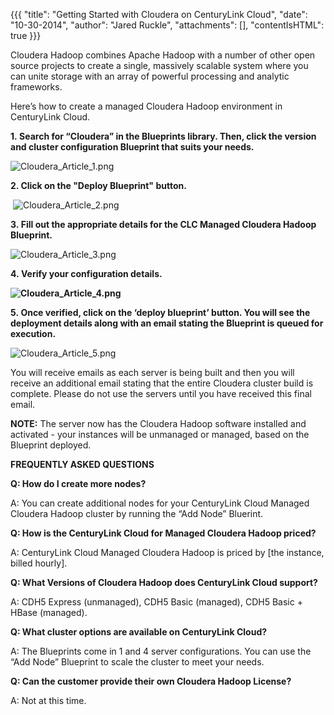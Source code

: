 {{{
  "title": "Getting Started with Cloudera on CenturyLink Cloud",
  "date": "10-30-2014",
  "author": "Jared Ruckle",
  "attachments": [],
  "contentIsHTML": true
}}}

<p>Cloudera Hadoop combines Apache Hadoop with a number of other open source projects to create a single, massively scalable system where you can unite storage with an array of powerful processing and analytic frameworks.</p>
<p>Here’s how to create a managed Cloudera Hadoop environment in CenturyLink Cloud.</p>
<p><strong>1.&nbsp;Search for “Cloudera” in the Blueprints library. Then, click the version and cluster configuration Blueprint that suits your needs.</strong>
</p>
<p><img src="https://t3n.zendesk.com/attachments/token/RWzHCc732wFk8dPiiGo1bnnsY/?name=Cloudera_Article_1.png" alt="Cloudera_Article_1.png" />
</p>
<p><strong>2. Click on the "Deploy Blueprint" button.</strong>
</p>
<p>&nbsp;<img src="https://t3n.zendesk.com/attachments/token/esjEXVwmqWjI7DHGSNtrAdGW1/?name=Cloudera_Article_2.png" alt="Cloudera_Article_2.png" />&nbsp;</p>
<p><strong>3.&nbsp;Fill out the appropriate details for the CLC Managed Cloudera Hadoop Blueprint.</strong>
</p>
<p><img src="https://t3n.zendesk.com/attachments/token/Ob13N2J0Z800Hwp6MuXp0fDWt/?name=Cloudera_Article_3.png" alt="Cloudera_Article_3.png" />
</p>
<p><strong>4.&nbsp;Verify your configuration details.</strong>
</p>
<p><strong><img src="https://t3n.zendesk.com/attachments/token/XUmS3ihF9j9ZzuUag1it3iJCT/?name=Cloudera_Article_4.png" alt="Cloudera_Article_4.png" /></strong>
</p>
<p><strong>5.&nbsp;Once verified, click on the ‘deploy blueprint’ button. You will see the deployment details along with an email stating the Blueprint is queued for execution.</strong>
</p>
<p><img src="https://t3n.zendesk.com/attachments/token/65hVJPzEIf7LYj6d8HFt4HygP/?name=Cloudera_Article_5.png" alt="Cloudera_Article_5.png" />&nbsp;</p>
<p>You will receive emails as each server is being built and then you will receive an additional email stating that the entire Cloudera cluster build is complete. Please do not use the servers until you have received this final email.</p>
<p><strong>NOTE:</strong>&nbsp;The server now has the Cloudera Hadoop software installed and activated - your instances will be unmanaged or managed, based on the Blueprint deployed.</p>
<p><strong>FREQUENTLY ASKED QUESTIONS</strong>
</p>
<p><strong>Q: How do I create more nodes?</strong>
</p>
<p>A: You can create additional nodes for your CenturyLink Cloud Managed Cloudera Hadoop cluster by running the “Add Node” Bluerint.</p>
<p><strong>Q: How is the CenturyLink Cloud for Managed Cloudera Hadoop priced?</strong>
</p>
<p>A: CenturyLink Cloud Managed Cloudera Hadoop is priced by [the instance, billed hourly].</p>
<p><strong>Q: What Versions of Cloudera Hadoop does CenturyLink Cloud support?</strong>
</p>
<p>A: CDH5 Express (unmanaged), CDH5 Basic (managed), CDH5 Basic + HBase (managed).</p>
<p><strong>Q: What cluster options are available on CenturyLink Cloud?</strong>
</p>
<p>A: The Blueprints come in 1 and 4 server configurations. You can use the “Add Node” Blueprint to scale the cluster to meet your needs.</p>
<p><strong>Q: Can the customer provide their own Cloudera Hadoop License?</strong>
</p>
<p>A: Not at this time.</p>